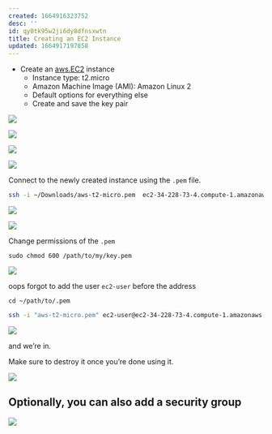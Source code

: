```yaml
---
created: 1664916323752
desc: ''
id: qy0tk95w2ji6dy8dfnsxwtn
title: Creating an EC2 Instance
updated: 1664917197858
---
```

   
   
- Create an [aws.EC2](../devlog/aws.EC2.md) instance   
  - Instance type: t2.micro   
  - Amazon Machine Image (AMI): Amazon Linux 2   
  - Default options for everything else   
  - Create and save the key pair   
   
   
![](https://res.cloudinary.com/zubayr/image/upload/v1664917152/wiki/jwfp8mfagibagxhc2anl.png)   
   
![](https://res.cloudinary.com/zubayr/image/upload/v1664917320/wiki/iiifkqvmmemfwxrvhuvj.png)   
   
   
![](https://res.cloudinary.com/zubayr/image/upload/v1664917259/wiki/ocv6kbwhweqo9aybmop5.png)   
   
   
![](https://res.cloudinary.com/zubayr/image/upload/v1664917366/wiki/ljtafi5ayhug6irphplq.png)   
   
Connect to the newly created instance using the `.pem` file.   
   
```bash
ssh -i ~/Downloads/aws-t2-micro.pem  ec2-34-228-73-4.compute-1.amazonaws.com
```
   
   
![](https://res.cloudinary.com/zubayr/image/upload/v1664917656/wiki/yfttnmwny05qrbigh6h7.png)   
   
![](https://res.cloudinary.com/zubayr/image/upload/v1664917681/wiki/q4v3r2sof9cncan3ilmw.png)   
   
Change permissions of the `.pem`   
   
```shell
sudo chmod 600 /path/to/my/key.pem 
```
   
   
![](https://res.cloudinary.com/zubayr/image/upload/v1664917803/wiki/klpljoj50dfirastcbr2.png)   
   
oops forgot to add the user `ec2-user` before the address   
   
`cd ~/path/to/.pem`   
   
```bash
ssh -i "aws-t2-micro.pem" ec2-user@ec2-34-228-73-4.compute-1.amazonaws.com
```
   
   
![](https://res.cloudinary.com/zubayr/image/upload/v1664918767/wiki/nukjtlubutxegv4mw5ko.png)   
   
and we’re in.   
   
Make sure to destroy it once you’re done using it.   
   
![](https://res.cloudinary.com/zubayr/image/upload/v1664918849/wiki/rkfx7ag3hmhossnqr0ay.png)   
   
## Optionally, you can also add a security group   
   
![](https://res.cloudinary.com/zubayr/image/upload/v1664930776/wiki/ckcq2wvzbkv5xch4mtqj.png)